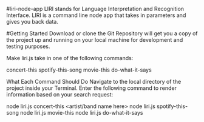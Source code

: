 #liri-node-app
LIRI stands for Language Interpretation and Recognition Interface. LIRI is a command line node app that takes in parameters and gives you back data.

#Getting Started
Download or clone the Git Repository will get you a copy of the project up and running on your local machine for development and testing purposes.

Make liri.js take in one of the following commands:

concert-this 
spotify-this-song 
movie-this 
do-what-it-says

What Each Command Should Do
Navigate to the local directory of the project inside your Terminal. Enter the following command to render information based on your search request:

node liri.js concert-this <artist/band name here>
node liri.js spotify-this-song <song name here>
node liri.js movie-this <movie name here>
node liri.js do-what-it-says
